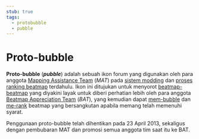 ```yaml
---
stub: true
tags:
  - protobubble
  - pubble
---
```


# Proto-bubble

**Proto-bubble** (***pubble***) adalah sebuah ikon forum yang digunakan oleh para anggota [Mapping Assistance Team](/wiki/Modding/Mapping_Assistance_Team) (*MAT*) pada [sistem modding](/wiki/Modding/Forum_modding) dan [proses ranking beatmap](/wiki/Beatmap_ranking_procedure) terdahulu. Ikon ini ditujukan untuk menyorot [beatmap-beatmap](/wiki/Beatmap) yang diyakini layak untuk diberi perhatian lebih oleh para anggota [Beatmap Appreciation Team](/wiki/Modding/Beatmap_Appreciation_Team) (*BAT*), yang kemudian dapat [mem-bubble](/wiki/Modding/Bubble) dan [me-rank](/wiki/Beatmap/Category#ranked) beatmap yang bersangkutan apabila memang telah memenuhi syarat.

Penggunaan proto-bubble telah dihentikan pada 23 April 2013, sekaligus dengan pembubaran MAT dan promosi semua anggota tim saat itu ke BAT.
